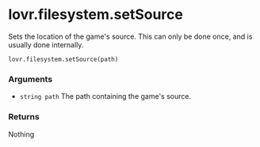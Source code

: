 <!--
category: reference
-->

lovr.filesystem.setSource
===

Sets the location of the game's source.  This can only be done once, and is usually done internally.

    lovr.filesystem.setSource(path)

### Arguments

- `string path` The path containing the game's source.

### Returns

Nothing
